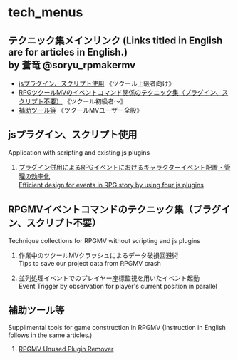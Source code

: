 # tech_menus
テクニック集メインリンク  (Links titled in English are for articles in English.)         
by 蒼竜 @soryu_rpmakermv    
------------------------------------------

- [jsプラグイン、スクリプト使用](#tag1) 《ツクール上級者向け》    
- [RPGツクールMVのイベントコマンド関係のテクニック集（プラグイン、スクリプト不要）](#tag2) 《ツクール初級者～》    
- [補助ツール等](#tag3) 《ツクールMVユーザー全般》    

<h2 id="tag1">jsプラグイン、スクリプト使用</h2>
Application with scripting and existing js plugins

1. [プラグイン併用によるRPGイベントにおけるキャラクターイベント配置・管理の効率化](https://github.com/soryu-rmv/rmv_tech01)     
[Efficient design for events in RPG story by using four js plugins](https://github.com/soryu-rmv/rmv_tech01/blob/master/en.md)　    





<h2 id="tag2">RPGMVイベントコマンドのテクニック集（プラグイン、スクリプト不要）</h2>    
Technique collections for RPGMV without scripting and js plugins   



1. 作業中のツクールMVクラッシュによるデータ破損回避術   
   Tips to save our project data from RPGMV crash    
   

2. 並列処理イベントでのプレイヤー座標監視を用いたイベント起動    
   Event Trigger by observation for player's current position in parallel   


<h2 id="tag3">補助ツール等</h2>   
Supplimental tools for game construction in RPGMV (Instruction in English follows in the same articles.)

1. [RPGMV Unused Plugin Remover](https://github.com/soryu-rmv/RUPR)
 
